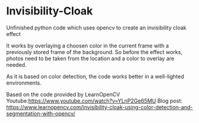 # Invisibility-Cloak
Unfinished python code which uses opencv to create an invisibility cloak effect

It works by overlaying a choosen color in the current frame with a previously stored frame of the background.
So before the effect works, photos need to be taken from the location and a color to overlay are needed.

As it is based on color detection, the code works better in a well-lighted environments.

Based on the code provided by LearnOpenCV
Youtube:https://www.youtube.com/watch?v=YLnP2Ge65MU
Blog post: https://www.learnopencv.com/invisibility-cloak-using-color-detection-and-segmentation-with-opencv/
